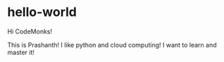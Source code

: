 # hello-world

Hi CodeMonks!

This is Prashanth!
I like python and cloud computing!
I want to learn and master it!
